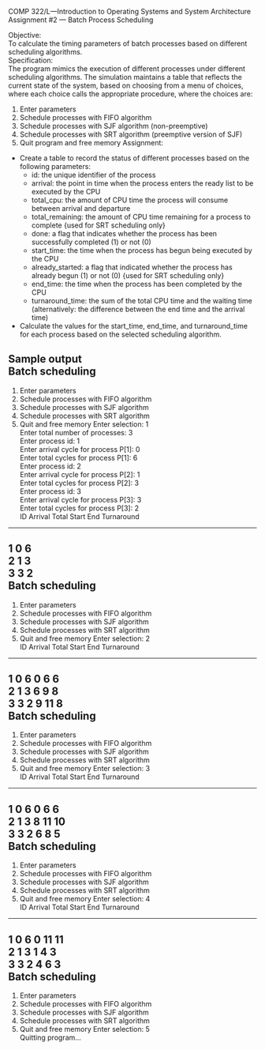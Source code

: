 COMP 322/L—Introduction to Operating Systems and System Architecture  
Assignment #2 — Batch Process Scheduling  

Objective:  
To calculate the timing parameters of batch processes based on different scheduling algorithms.  
Specification:  
The program mimics the execution of different processes under different scheduling algorithms.
The simulation maintains a table that reflects the current state of the system, based on choosing
from a menu of choices, where each choice calls the appropriate procedure, where the choices
are:  
1) Enter parameters
2) Schedule processes with FIFO algorithm
3) Schedule processes with SJF algorithm (non-preemptive)
4) Schedule processes with SRT algorithm (preemptive version of SJF)
5) Quit program and free memory
Assignment:  
- Create a table to record the status of different processes based on the following parameters:  
    - id: the unique identifier of the process
    - arrival: the point in time when the process enters the ready list to be executed by the
    CPU
    - total_cpu: the amount of CPU time the process will consume between arrival and
    departure
    - total_remaining: the amount of CPU time remaining for a process to complete {used
    for SRT scheduling only}
    - done: a flag that indicates whether the process has been successfully completed (1) or
    not (0)
    - start_time: the time when the process has begun being executed by the CPU
    - already_started: a flag that indicated whether the process has already begun (1) or
    not (0) {used for SRT scheduling only}
    - end_time: the time when the process has been completed by the CPU
    - turnaround_time: the sum of the total CPU time and the waiting time (alternatively:
    the difference between the end time and the arrival time)
- Calculate the values for the start_time, end_time, and turnaround_time for each process
based on the selected scheduling algorithm.

Sample output  
Batch scheduling  
----------------
1) Enter parameters
2) Schedule processes with FIFO algorithm
3) Schedule processes with SJF algorithm
4) Schedule processes with SRT algorithm
5) Quit and free memory
Enter selection: 1  
Enter total number of processes: 3  
Enter process id: 1  
Enter arrival cycle for process P[1]: 0  
Enter total cycles for process P[1]: 6  
Enter process id: 2  
Enter arrival cycle for process P[2]: 1  
Enter total cycles for process P[2]: 3  
Enter process id: 3  
Enter arrival cycle for process P[3]: 3  
Enter total cycles for process P[3]: 2  
ID Arrival Total Start End Turnaround  
--------------------------------------------------
1 0 6  
2 1 3  
3 3 2  
Batch scheduling  
----------------
1) Enter parameters
2) Schedule processes with FIFO algorithm
3) Schedule processes with SJF algorithm
4) Schedule processes with SRT algorithm
5) Quit and free memory
Enter selection: 2  
ID Arrival Total Start End Turnaround  
--------------------------------------------------
1 0 6 0 6 6  
2 1 3 6 9 8  
3 3 2 9 11 8  
Batch scheduling  
----------------
1) Enter parameters
2) Schedule processes with FIFO algorithm
3) Schedule processes with SJF algorithm
4) Schedule processes with SRT algorithm
5) Quit and free memory
Enter selection: 3  
ID Arrival Total Start End Turnaround  
--------------------------------------------------
1 0 6 0 6 6  
2 1 3 8 11 10  
3 3 2 6 8 5  
Batch scheduling  
----------------
1) Enter parameters
2) Schedule processes with FIFO algorithm
3) Schedule processes with SJF algorithm
4) Schedule processes with SRT algorithm
5) Quit and free memory
Enter selection: 4  
ID Arrival Total Start End Turnaround  
--------------------------------------------------
1 0 6 0 11 11  
2 1 3 1 4 3  
3 3 2 4 6 3  
Batch scheduling  
----------------
1) Enter parameters
2) Schedule processes with FIFO algorithm
3) Schedule processes with SJF algorithm
4) Schedule processes with SRT algorithm
5) Quit and free memory
Enter selection: 5  
Quitting program...  
